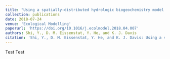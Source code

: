 ```yaml
---
title: "Using a spatially-distributed hydrologic biogeochemistry model with a nitrogen transport module to study the spatial variation of carbon processes in a Critical Zone Observatory"
collection: publications
date: 2018-07-24
venue: 'Ecological Modelling'
paperurl: 'https://doi.org/10.1016/j.ecolmodel.2018.04.007'
authors: Shi, Y., D. M. Eissenstat, Y. He, and K. J. Davis
citation: 'Shi, Y., D. M. Eissenstat, Y. He, and K. J. Davis: Using a spatially-distributed hydrologic biogeochemistry model with a nitrogen transport module to study the spatial variation of carbon processes in a Critical Zone Observatory. <i>Ecological Modelling</i>, <b>380</b>, 8-21.'
---
```

Test Test
